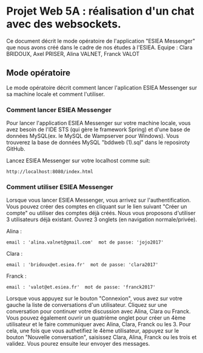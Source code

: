 # Projet Web 5A : réalisation d'un chat avec des websockets.

Ce document décrit le mode opératoire de l'application "ESIEA Messenger" que nous avons créé dans le cadre de nos études à l'ESIEA. 
Equipe : Clara BRIDOUX, Axel PRISER, Alina VALNET, Franck VALOT

## Mode opératoire

Le mode opératoire décrit comment lancer l'aplication ESIEA Messenger sur sa machine locale et comment l'utiliser.

### Comment lancer ESIEA Messenger

Pour lancer l'application ESIEA Messenger sur votre machine locale, vous avez besoin de l'IDE STS (qui gère le framework Spring) et d'une base de données MySQL(ex. le MySQL de Wampserver pour Windows). 
Vous trouverez la base de données MySQL "bddweb (1).sql" dans le reposiroty GitHub.

Lancez ESIEA Messenger sur votre localhost comme suit: 

```
http://localhost:8080/index.html
```

### Comment utiliser ESIEA Messenger

Lorsque vous lancer ESIEA Messenger, vous arrivez sur l'authentification. Vous pouvez créer des comptes en cliquant sur le lien suivant "Créer un compte" ou utiliser des comptes déjà créés. 
Nous vous proposons d'utiliser 3 utilisateurs déjà existant. Ouvrez 3 onglets (en navigation normale/privée).

Alina : 
```
email : 'alina.valnet@gmail.com'  mot de passe: 'jojo2017'
```

Clara : 
```
email : 'bridoux@et.esiea.fr'  mot de passe: 'clara2017'
```

Franck : 
```
email : 'valot@et.esiea.fr'  mot de passe: 'franck2017'
```

Lorsque vous appuyez sur le bouton "Connexion", vous avez sur votre gauche la liste de conversations d'un utilisateur. Cliquez sur une conversation pour continuer votre discussion avec Alina, Clara ou Franck. 
Vous pouvez également ouvrir un quatrième onglet pour créer un 4ème utilisateur et le faire communiquer avec Alina, Clara, Franck ou les 3.
Pour cela, une fois que vous authetifiez le 4ème utilisateur, appuyez sur le bouton "Nouvelle conversation", saisissez Clara, Alina, Franck ou les trois et validez. Vous pourez ensuite leur envoyer des messages.
